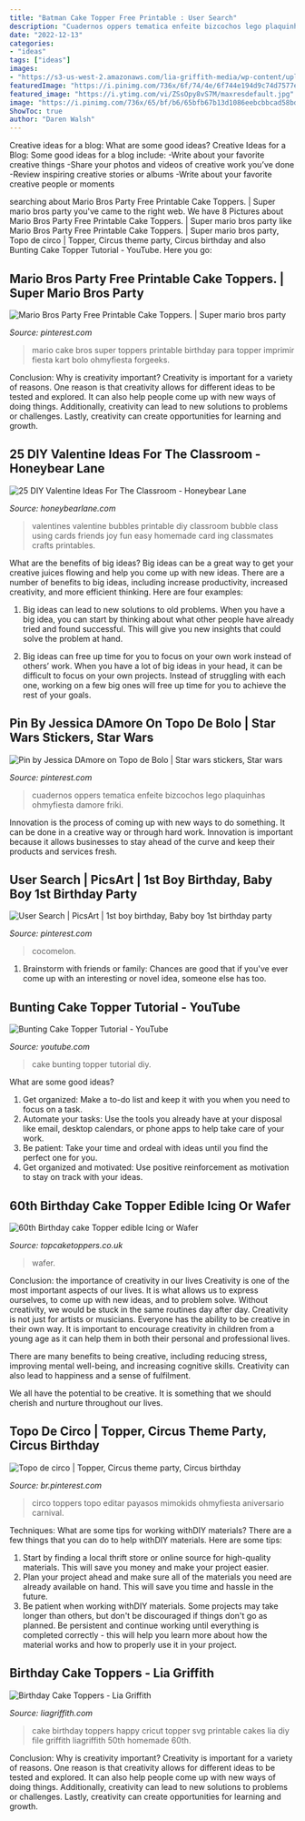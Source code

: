 ```yaml
---
title: "Batman Cake Topper Free Printable : User Search"
description: "Cuadernos oppers tematica enfeite bizcochos lego plaquinhas ohmyfiesta damore friki"
date: "2022-12-13"
categories:
- "ideas"
tags: ["ideas"]
images:
- "https://s3-us-west-2.amazonaws.com/lia-griffith-media/wp-content/uploads/2016/03/PaperHappyBirthdayCakeTopper.jpg"
featuredImage: "https://i.pinimg.com/736x/6f/74/4e/6f744e194d9c74d7577e9e64148a54c8.jpg"
featured_image: "https://i.ytimg.com/vi/ZSsOpy8vS7M/maxresdefault.jpg"
image: "https://i.pinimg.com/736x/65/bf/b6/65bfb67b13d1086eebcbbcad58bd4768.jpg"
ShowToc: true
author: "Daren Walsh"
---
```



Creative ideas for a blog: What are some good ideas?
Creative Ideas for a Blog:
Some good ideas for a blog include: 
-Write about your favorite creative things 
-Share your photos and videos of creative work you’ve done 
-Review inspiring creative stories or albums 
-Write about your favorite creative people or moments

	

		
searching about Mario Bros Party Free Printable Cake Toppers. | Super mario bros party you've came to the right web. We have 8 Pictures about Mario Bros Party Free Printable Cake Toppers. | Super mario bros party like Mario Bros Party Free Printable Cake Toppers. | Super mario bros party, Topo de circo | Topper, Circus theme party, Circus birthday and also Bunting Cake Topper Tutorial - YouTube. Here you go:
		
    
## Mario Bros Party Free Printable Cake Toppers. | Super Mario Bros Party

<img loading=lazy src="https://i.pinimg.com/736x/6f/74/4e/6f744e194d9c74d7577e9e64148a54c8.jpg" onerror="this.onerror=null;this.src='https://tse3.mm.bing.net/th?id=OIP.-PX4LgEy3HIMf0cxrzZfKgAAAA&amp;pid=15.1';" alt="Mario Bros Party Free Printable Cake Toppers. | Super mario bros party">

_Source: pinterest.com_

>mario cake bros super toppers printable birthday para topper imprimir fiesta kart bolo ohmyfiesta forgeeks. 

	

Conclusion: Why is creativity important?
Creativity is important for a variety of reasons. One reason is that creativity allows for different ideas to be tested and explored. It can also help people come up with new ways of doing things. Additionally, creativity can lead to new solutions to problems or challenges. Lastly, creativity can create opportunities for learning and growth.

    
## 25 DIY Valentine Ideas For The Classroom - Honeybear Lane

<img loading=lazy src="https://www.honeybearlane.com/wp-content/uploads/2016/01/val10.jpg" onerror="this.onerror=null;this.src='https://tse3.mm.bing.net/th?id=OIP.t_jCUzik8icyQgGSQOEm3AHaLH&amp;pid=15.1';" alt="25 DIY Valentine Ideas For The Classroom - Honeybear Lane">

_Source: honeybearlane.com_

>valentines valentine bubbles printable diy classroom bubble class using cards friends joy fun easy homemade card ing classmates crafts printables. 

	

What are the benefits of big ideas?
Big ideas can be a great way to get your creative juices flowing and help you come up with new ideas. There are a number of benefits to big ideas, including increase productivity, increased creativity, and more efficient thinking. Here are four examples:
1. Big ideas can lead to new solutions to old problems. When you have a big idea, you can start by thinking about what other people have already tried and found successful. This will give you new insights that could solve the problem at hand.

2. Big ideas can free up time for you to focus on your own work instead of others’ work. When you have a lot of big ideas in your head, it can be difficult to focus on your own projects. Instead of struggling with each one, working on a few big ones will free up time for you to achieve the rest of your goals.

    
## Pin By Jessica DAmore On Topo De Bolo | Star Wars Stickers, Star Wars

<img loading=lazy src="https://i.pinimg.com/736x/95/8c/45/958c45035ec95bfcc491cf8ee061ba43.jpg" onerror="this.onerror=null;this.src='https://tse3.mm.bing.net/th?id=OIP.6YCqeUBTk0w3vgWBs0IBvgHaJ4&amp;pid=15.1';" alt="Pin by Jessica DAmore on Topo de Bolo | Star wars stickers, Star wars">

_Source: pinterest.com_

>cuadernos oppers tematica enfeite bizcochos lego plaquinhas ohmyfiesta damore friki. 

	

Innovation is the process of coming up with new ways to do something. It can be done in a creative way or through hard work. Innovation is important because it allows businesses to stay ahead of the curve and keep their products and services fresh.

    
## User Search | PicsArt | 1st Boy Birthday, Baby Boy 1st Birthday Party

<img loading=lazy src="https://i.pinimg.com/736x/65/bf/b6/65bfb67b13d1086eebcbbcad58bd4768.jpg" onerror="this.onerror=null;this.src='https://tse4.mm.bing.net/th?id=OIP.PffjshvMzvk-LZ5VZ8S_RgHaHa&amp;pid=15.1';" alt="User Search | PicsArt | 1st boy birthday, Baby boy 1st birthday party">

_Source: pinterest.com_

>cocomelon. 

	

1. Brainstorm with friends or family: Chances are good that if you've ever come up with an interesting or novel idea, someone else has too.

    
## Bunting Cake Topper Tutorial - YouTube

<img loading=lazy src="https://i.ytimg.com/vi/ZSsOpy8vS7M/maxresdefault.jpg" onerror="this.onerror=null;this.src='https://tse2.mm.bing.net/th?id=OIP.iw8aeb0Kwva4MiE8JqnnGQHaEK&amp;pid=15.1';" alt="Bunting Cake Topper Tutorial - YouTube">

_Source: youtube.com_

>cake bunting topper tutorial diy. 

	

What are some good ideas?
1. Get organized: Make a to-do list and keep it with you when you need to focus on a task.
2. Automate your tasks: Use the tools you already have at your disposal like email, desktop calendars, or phone apps to help take care of your work.
3. Be patient: Take your time and ordeal with ideas until you find the perfect one for you.
4. Get organized and motivated: Use positive reinforcement as motivation to stay on track with your ideas.

    
## 60th Birthday Cake Topper Edible Icing Or Wafer

<img loading=lazy src="http://cdn.shopify.com/s/files/1/0086/4911/3664/products/71eK6bgbSLL._SL1125_1200x1200.jpg?v=1549144065" onerror="this.onerror=null;this.src='https://tse1.mm.bing.net/th?id=OIP.RbtCClM5dbsaQjsN3NSYswHaHa&amp;pid=15.1';" alt="60th Birthday cake Topper edible Icing or Wafer">

_Source: topcaketoppers.co.uk_

>wafer. 

	

Conclusion: the importance of creativity in our lives
Creativity is one of the most important aspects of our lives. It is what allows us to express ourselves, to come up with new ideas, and to problem solve. Without creativity, we would be stuck in the same routines day after day.
Creativity is not just for artists or musicians. Everyone has the ability to be creative in their own way. It is important to encourage creativity in children from a young age as it can help them in both their personal and professional lives.

There are many benefits to being creative, including reducing stress, improving mental well-being, and increasing cognitive skills. Creativity can also lead to happiness and a sense of fulfilment.

We all have the potential to be creative. It is something that we should cherish and nurture throughout our lives.

    
## Topo De Circo | Topper, Circus Theme Party, Circus Birthday

<img loading=lazy src="https://i.pinimg.com/736x/b0/39/81/b03981067a5b8a4c63f793fbf2632e5e.jpg" onerror="this.onerror=null;this.src='https://tse1.mm.bing.net/th?id=OIP.BxvhpTIWLCrPzzSP176OVQHaKi&amp;pid=15.1';" alt="Topo de circo | Topper, Circus theme party, Circus birthday">

_Source: br.pinterest.com_

>circo toppers topo editar payasos mimokids ohmyfiesta aniversario carnival. 

	

Techniques: What are some tips for working withDIY materials?
There are a few things that you can do to help withDIY materials. Here are some tips: 
1. Start by finding a local thrift store or online source for high-quality materials. This will save you money and make your project easier. 
2. Plan your project ahead and make sure all of the materials you need are already available on hand. This will save you time and hassle in the future. 
3. Be patient when working withDIY materials. Some projects may take longer than others, but don't be discouraged if things don't go as planned. Be persistent and continue working until everything is completed correctly - this will help you learn more about how the material works and how to properly use it in your project.

    
## Birthday Cake Toppers - Lia Griffith

<img loading=lazy src="https://s3-us-west-2.amazonaws.com/lia-griffith-media/wp-content/uploads/2016/03/PaperHappyBirthdayCakeTopper.jpg" onerror="this.onerror=null;this.src='https://tse1.mm.bing.net/th?id=OIP.k-lc7sXRlFFFbZIruv2N4gHaJd&amp;pid=15.1';" alt="Birthday Cake Toppers - Lia Griffith">

_Source: liagriffith.com_

>cake birthday toppers happy cricut topper svg printable cakes lia diy file griffith liagriffith 50th homemade 60th. 

	

Conclusion: Why is creativity important?
Creativity is important for a variety of reasons. One reason is that creativity allows for different ideas to be tested and explored. It can also help people come up with new ways of doing things. Additionally, creativity can lead to new solutions to problems or challenges. Lastly, creativity can create opportunities for learning and growth.

